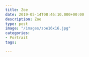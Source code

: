 ```yaml
---
title: Zoe
date: 2019-05-14T08:46:10.000+00:00
description: Zoe
type: post
image: "/images/zoe16x16.jpg"
categories:
- Portrait
tags:

---
```

